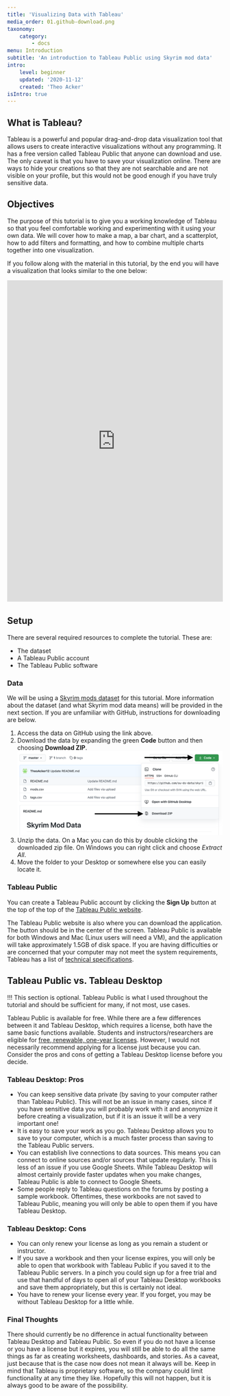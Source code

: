 ```yaml
---
title: 'Visualizing Data with Tableau'
media_order: 01.github-download.png
taxonomy:
    category:
        - docs
menu: Introduction
subtitle: 'An introduction to Tableau Public using Skyrim mod data'
intro:
    level: beginner
    updated: '2020-11-12'
    created: 'Theo Acker'
isIntro: true
---
```


## What is Tableau?

Tableau is a powerful and popular drag-and-drop data visualization tool that allows users to create interactive visualizations without any programming. It has a free version called Tableau Public that anyone can download and use. The only caveat is that you have to save your visualization online. There are ways to hide your creations so that they are not searchable and are not visible on your profile, but this would not be good enough if you have truly sensitive data.

## Objectives

The purpose of this tutorial is to give you a working knowledge of Tableau so that you feel comfortable working and experimenting with it using your own data. We will cover how to make a map, a bar chart, and a scatterplot, how to add filters and formatting, and how to combine multiple charts together into one visualization.

If you follow along with the material in this tutorial, by the end you will have a visualization that looks similar to the one below:

<iframe width="100%" height="750px" src="https://public.tableau.com/views/SkyrimMods/ModsDashboard?:embed=y&:display_count=yes&:showVizHome=no" title="Sample Tableau Visualization" frameborder="0" marginheight="-50"></iframe>

## Setup

There are several required resources to complete the tutorial. These are:

- The dataset
- A Tableau Public account
- The Tableau Public software

### Data

We will be using a [Skyrim mods dataset](https://github.com/ou-ds-data/skyrim-mods) for this tutorial. More information about the dataset (and what Skyrim mod data means) will be provided in the next section. If you are unfamiliar with GitHub, instructions for downloading are below.

1. Access the data on GitHub using the link above.
2. Download the data by expanding the green **Code** button and then choosing **Download ZIP**.
![Expand the Code button and choose Download ZIP from the list.](01.github-download.png)
3. Unzip the data. On a Mac you can do this by double clicking the downloaded zip file. On Windows you can right click and choose _Extract All_.
4. Move the folder to your Desktop or somewhere else you can easily locate it.

### Tableau Public

You can create a Tableau Public account by clicking the **Sign Up** button at the top of the top of the [Tableau Public website](https://public.tableau.com/en-us/s/).

The Tableau Public website is also where you can download the application. The button should be in the center of the screen. Tableau Public is available for both Windows and Mac (Linux users will need a VM), and the application will take approximately 1.5GB of disk space. If you are having difficulties or are concerned that your computer may not meet the system requirements, Tableau has a list of [technical specifications](https://public.tableau.com/en-us/s/techspecs).

## Tableau Public vs. Tableau Desktop

!!! This section is optional. Tableau Public is what I used throughout the tutorial and should be sufficient for many, if not most, use cases.

Tableau Public is available for free. While there are a few differences between it and Tableau Desktop, which requires a license, both have the same basic functions available. Students and instructors/researchers are eligible for [free, renewable, one-year licenses](https://www.tableau.com/academic). However, I would not necessarily recommend applying for a license just because you can. Consider the pros and cons of getting a Tableau Desktop license before you decide.

### Tableau Desktop: Pros

- You can keep sensitive data private (by saving to your computer rather than Tableau Public). This will not be an issue in many cases, since if you have sensitive data you will probably work with it and anonymize it before creating a visualization, but if it is an issue it will be a very important one!
- It is easy to save your work as you go. Tableau Desktop allows you to save to your computer, which is a much faster process than saving to the Tableau Public servers.
- You can establish live connections to data sources. This means you can connect to online sources and/or sources that update regularly. This is less of an issue if you use Google Sheets. While Tableau Desktop will almost certainly provide faster updates when you make changes, Tableau Public is able to connect to Google Sheets.
- Some people reply to Tableau questions on the forums by posting a sample workbook. Oftentimes, these workbooks are not saved to Tableau Public, meaning you will only be able to open them if you have Tableau Desktop.

### Tableau Desktop: Cons

- You can only renew your license as long as you remain a student or instructor.
- If you save a workbook and then your license expires, you will only be able to open that workbook with Tableau Public if you saved it to the Tableau Public servers. In a pinch you could sign up for a free trial and use that handful of days to open all of your Tableau Desktop workbooks and save them appropriately, but this is certainly not ideal.
- You have to renew your license every year. If you forget, you may be without Tableau Desktop for a little while.

### Final Thoughts

There should currently be no difference in actual functionality between Tableau Desktop and Tableau Public. So even if you do not have a license or you have a license but it expires, you will still be able to do all the same things as far as creating worksheets, dashboards, and stories. As a caveat, just because that is the case now does not mean it always will be. Keep in mind that Tableau is proprietary software, so the company could limit functionality at any time they like. Hopefully this will not happen, but it is always good to be aware of the possibility.